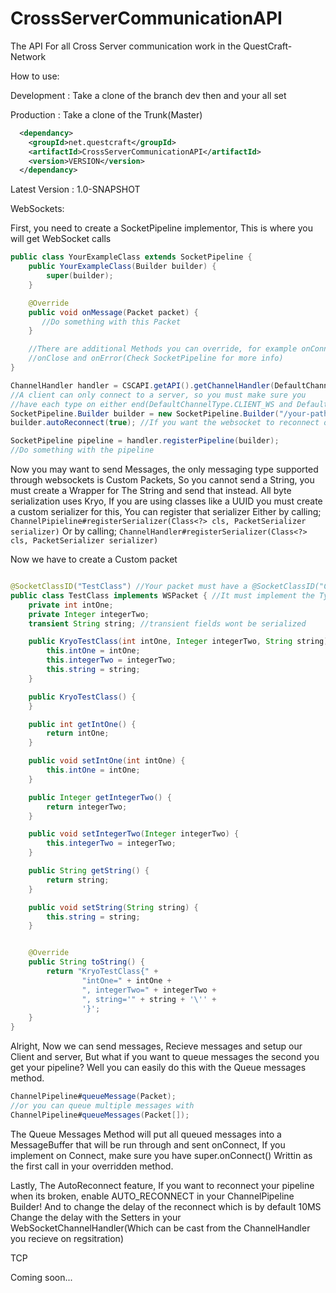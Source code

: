 # CrossServerCommunicationAPI
The API For all Cross Server communication work in the QuestCraft-Network

How to use: 

Development : Take a clone of the branch dev then and your all set

Production : Take a clone of the Trunk(Master)
```xml
  <dependancy>
    <groupId>net.questcraft</groupId>
    <artifactId>CrossServerCommunicationAPI</artifactId>
    <version>VERSION</version>
  </dependancy>
```
Latest Version : 1.0-SNAPSHOT


WebSockets: 

First, you need to create a SocketPipeline implementor, This is where you will get WebSocket calls
```Java
public class YourExampleClass extends SocketPipeline {
    public YourExampleClass(Builder builder) {
        super(builder);
    }

    @Override
    public void onMessage(Packet packet) {
       //Do something with this Packet
    }

    //There are additional Methods you can override, for example onConnect, 
    //onClose and onError(Check SocketPipeline for more info)
}
```

```Java
ChannelHandler handler = CSCAPI.getAPI().getChannelHandler(DefaultChannelType.SERVER_WS); 
//A client can only connect to a server, so you must make sure you
//have each type on either end(DefaultChannelType.CLIENT_WS and DefaultChannelType.SERVER_WS)
SocketPipeline.Builder builder = new SocketPipeline.Builder("/your-path", YourExampleClass.class);
builder.autoReconnect(true); //If you want the websocket to reconnect onClose

SocketPipeline pipeline = handler.registerPipeline(builder);
//Do something with the pipeline
```

Now you may want to send Messages, the only messaging type supported through websockets is Custom Packets, So you cannot send a String, you must create a Wrapper for The String and send that instead. All byte serialization uses Kryo, If you are using 
classes like a UUID you must create a custom serializer for this, You can register that serializer Either by calling; `ChannelPipieline#registerSerializer(Class<?> cls, PacketSerializer serializer)` Or by calling; 
`ChannelHandler#registerSerializer(Class<?> cls, PacketSerializer serializer)`

Now we have to create a Custom packet
```Java

@SocketClassID("TestClass") //Your packet must have a @SocketClassID("ClassID") Or the serializer will not be able to deserialize it
public class TestClass implements WSPacket { //It must implement the Type Of packet it is, For example this is a WebSocket Packet, so it must implement WSPacket
    private int intOne;
    private Integer integerTwo;
    transient String string; //transient fields wont be serialized

    public KryoTestClass(int intOne, Integer integerTwo, String string) {
        this.intOne = intOne;
        this.integerTwo = integerTwo;
        this.string = string;
    }

    public KryoTestClass() {
    }

    public int getIntOne() {
        return intOne;
    }

    public void setIntOne(int intOne) {
        this.intOne = intOne;
    }

    public Integer getIntegerTwo() {
        return integerTwo;
    }

    public void setIntegerTwo(Integer integerTwo) {
        this.integerTwo = integerTwo;
    }

    public String getString() {
        return string;
    }

    public void setString(String string) {
        this.string = string;
    }


    @Override
    public String toString() {
        return "KryoTestClass{" +
                "intOne=" + intOne +
                ", integerTwo=" + integerTwo +
                ", string='" + string + '\'' +
                '}';
    }
}
```
Alright, Now we can send messages, Recieve messages and setup our Client and server, But what if you want to queue messages the second you get your pipeline? Well you can easily do this with the Queue messages method.
```Java
ChannelPipeline#queueMessage(Packet);
//or you can queue multiple messages with 
ChannelPipeline#queueMessages(Packet[]);
```
The Queue Messages Method will put all queued messages into a MessageBuffer that will be run through and sent onConnect, If you implement on Connect, make sure you have super.onConnect() Writtin as the first call in your overridden method.

Lastly, The AutoReconnect feature, If you want to reconnect your pipeline when its broken, enable AUTO_RECONNECT in your  ChannelPipeline Builder! And to change the delay of the reconnect which is by default 10MS Change the delay with the Setters in your WebSocketChannelHandler(Which can be cast from the ChannelHandler you recieve on regsitration)

TCP

Coming soon...

